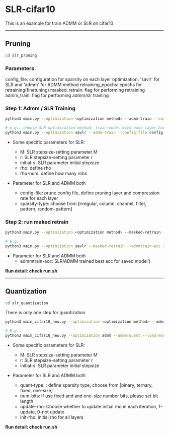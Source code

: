 # SLR-cifar10

This is an example for train ADMM or SLR on cifar10

-----------------------------------------------------------------------------

## Pruning
```bash
cd slr_pruning
```

### Parameters.

config_file: configuration for sparsity on each layer
optimization: 'savlr' for SLR and 'admm' for ADMM method
retraining_epochs: epochs for retraining(finetuning)
masked_retrain: flag for performing retraining
admm_train: flag for performing admm/slr training


### Step 1: Admm / SLR Training
```bash
python3 main.py --optimization <optimization method> --admm-train --config-file <config file>

# e.g.: choose SLR optimization method, train model with each layer has compression rate being 0.9
python3 main.py --optimization savlr --admm-train --config-file config_resnet18_0.9
```

- Some specific parameters for SLR:
    - M: SLR stepsize-setting parameter M
    - r: SLR stepsize-setting parameter r
    - initial-s: SLR parameter initial stepsize
    - rho: define rho
    - rho-num: define how many rohs

- Parameter for SLR and ADMM both
    - config-file: prune config file, define pruning layer and compression rate for each layer
    - sparsity-type: choose from [irregular, column, channel, filter, pattern, random-pattern]


### Step 2: run maked retrain
```bash
python3 main.py --optimization <optimization method> --masked-retrain --admmtrain-acc <previous admm/slr trained best acc> --config-file <config file>

# E.g.: 
python3 main.py --optimization savlr --masked-retrain --admmtrain-acc 76.08 --config-file config_resnet18_0.9 
```

- Parameter for SLR and ADMM both
    - admmtrain-acc: SLR/ADMM trained best acc for saved model')


**Run detail: check run.sh**


-----------------------------------------------------------------------------

## Quantization
```bash
cd slr_quantization
```

There is only one step for quantization

```bash
python3 main_cifar10_new.py --optimization <optimization method> --admm-quant --load-model-name <pretrained model weight that want to quantize> -a <model architecture> --quant-type <quantization method>

# E.g.:
python3 main_cifar10_new.py --optimization admm --admm-quant --load-model-name "base/baseline_vgg16.pt" -a vgg16 --quant-type ternary

```

- Some specific parameters for SLR:
    - M: SLR stepsize-setting parameter M
    - r: SLR stepsize-setting parameter r
    - initial-s: SLR parameter initial stepsize

- Parameter for SLR and ADMM both
    - quant-type: : define sparsity type, choose from  [binary, ternary, fixed, one-size]
    - num-bits: If use fixed and and one-size number bits, please set bit length
    - update-rho: Choose whether to update initial rho in each iteration, 1-update, 0-not update
    - init-rho: initial rho for all layers

**Run detail: check run.sh**
